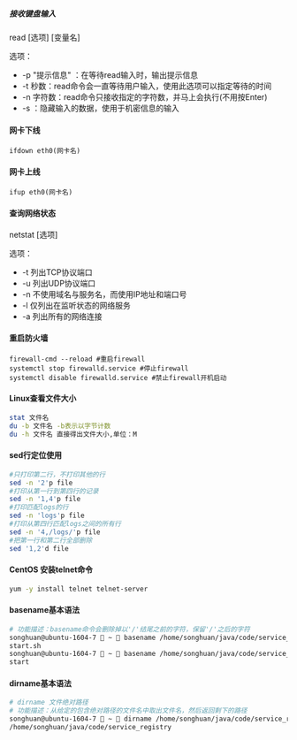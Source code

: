 ##### 接收键盘输入
read [选项] [变量名]

选项：
- -p "提示信息" ：在等待read输入时，输出提示信息
- -t 秒数：read命令会一直等待用户输入，使用此选项可以指定等待的时间
- -n 字符数：read命令只接收指定的字符数，并马上会执行(不用按Enter)
- -s ：隐藏输入的数据，使用于机密信息的输入

#### 网卡下线
```shell
ifdown eth0(网卡名)
```

#### 网卡上线
```shell
ifup eth0(网卡名)
```
#### 查询网络状态
netstat [选项]

选项：
- -t 列出TCP协议端口
- -u 列出UDP协议端口
- -n 不使用域名与服务名，而使用IP地址和端口号
- -l 仅列出在监听状态的网络服务
- -a 列出所有的网络连接

#### 重启防火墙
```shell
firewall-cmd --reload #重启firewall
systemctl stop firewalld.service #停止firewall
systemctl disable firewalld.service #禁止firewall开机启动
```
#### Linux查看文件大小
```sh
stat 文件名
du -b 文件名 -b表示以字节计数
du -h 文件名 直接得出文件大小,单位：M
```
#### sed行定位使用
```sh
#只打印第二行，不打印其他的行
sed -n '2'p file
#打印从第一行到第四行的记录
sed -n '1,4'p file
#打印匹配logs的行
sed -n 'logs'p file
#打印从第四行匹配logs之间的所有行
sed -n '4,/logs/'p file
#把第一行和第二行全部删除
sed '1,2'd file
```
#### CentOS 安装telnet命令
```sh
yum -y install telnet telnet-server
```
#### basename基本语法
```sh
# 功能描述：basename命令会删除掉以'/'结尾之前的字符，保留'/'之后的字符
songhuan@ubuntu-1604-7  ~  basename /home/songhuan/java/code/service_registry/start.sh
start.sh
songhuan@ubuntu-1604-7  ~  basename /home/songhuan/java/code/service_registry/start.sh .sh
start
```
#### dirname基本语法
```sh
# dirname 文件绝对路径
# 功能描述：从给定的包含绝对路径的文件名中取出文件名，然后返回剩下的路径
songhuan@ubuntu-1604-7  ~  dirname /home/songhuan/java/code/service_registry/start.sh
/home/songhuan/java/code/service_registry

```
